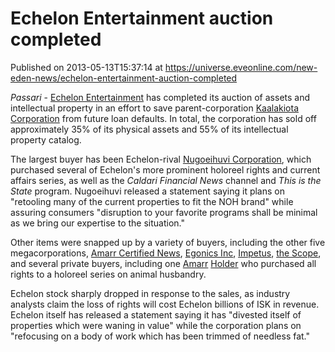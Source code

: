 # Echelon Entertainment auction completed
Published on 2013-05-13T15:37:14 at https://universe.eveonline.com/new-eden-news/echelon-entertainment-auction-completed

_Passari_ - [Echelon Entertainment](18L4RdCXWRddhsDTuM9hlG) has completed its auction of assets and intellectual property in an effort to save parent-corporation [Kaalakiota Corporation](266pacIK4gl4ckHKF0Aumv#kaalakiota) from future loan defaults. In total, the corporation has sold off approximately 35% of its physical assets and 55% of its intellectual property catalog.

The largest buyer has been Echelon-rival [Nugoeihuvi Corporation](266pacIK4gl4ckHKF0Aumv#nugoeihuvi), which purchased several of Echelon's more prominent holoreel rights and current affairs series, as well as the _Caldari Financial News_ channel and _This is the State_ program. Nugoeihuvi released a statement saying it plans on  "retooling many of the current properties to fit the NOH brand" while assuring consumers "disruption to your favorite programs shall be minimal as we bring our expertise to the situation."

Other items were snapped up by a variety of buyers, including the other five megacorporations, [Amarr Certified News](7word0Cfwp8cCp6gnOjswk#amarr-certified-news), [Egonics Inc](5FycAlCh8LOFV4O5iURlRP), [Impetus](hph5RyllJ61G3aO6A0m4g), [the Scope](2XUuFn5Lte67YYxmxj86Yt), and several private buyers, including one [Amarr](6BPFRy27fN4LnYlIyzvEwo) [Holder](dO9vxs4a40LrzJyoq2L8v) who purchased all rights to a holoreel series on animal husbandry.

Echelon stock sharply dropped in response to the sales, as industry analysts claim the loss of rights will cost Echelon billions of ISK in revenue. Echelon itself has released a statement saying it has "divested itself of properties which were waning in value" while the corporation plans on "refocusing on a body of work which has been trimmed of needless fat."
